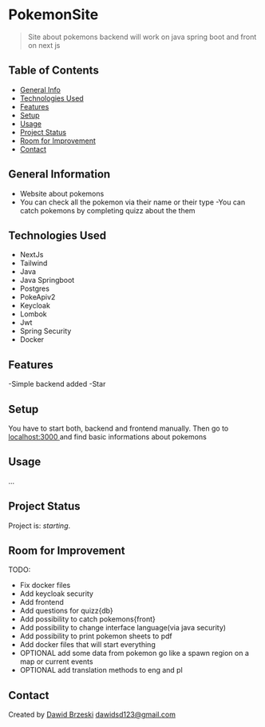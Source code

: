 # PokemonSite
> Site about pokemons backend will work on java spring boot and front on next js
> 
## Table of Contents
* [General Info](#general-information)
* [Technologies Used](#technologies-used)
* [Features](#features)
* [Setup](#setup)
* [Usage](#usage)
* [Project Status](#project-status)
* [Room for Improvement](#room-for-improvement)
* [Contact](#contact)

## General Information
- Website about pokemons
- You can check all the pokemon via their name or their type
-You can catch pokemons by completing quizz about the them
## Technologies Used
- NextJs
- Tailwind
- Java
- Java Springboot
- Postgres
- PokeApiv2
- Keycloak
- Lombok
- Jwt
- Spring Security
- Docker
## Features
-Simple backend added
-Star
## Setup
You have to start both, backend and frontend manually. Then go to [localhost:3000 ](http://localhost:3000/) and find basic informations about pokemons

## Usage
...

## Project Status
Project is: _starting_.

## Room for Improvement
TODO:
- Fix docker files
- Add keycloak security
- Add frontend
- Add questions for quizz{db}
- Add possibility to catch pokemons{front}
- Add possibility to change interface language(via java security)
- Add possibility to print pokemon sheets to pdf
- Add docker files that will start everything
- OPTIONAL add some data from pokemon go like a spawn region on a map or current events
- OPTIONAL add translation methods to eng and pl

## Contact
Created by [Dawid Brzeski](https://github.com/Leiser619) [dawidsd123@gmail.com](https://gmail.com) 

